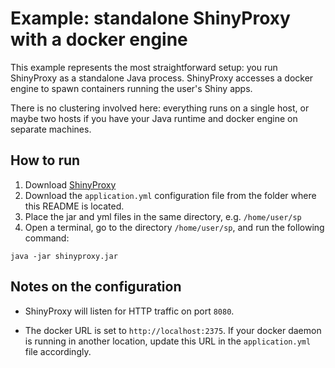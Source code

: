 # Example: standalone ShinyProxy with a docker engine

This example represents the most straightforward setup: you run ShinyProxy as a standalone Java process. ShinyProxy accesses a docker engine to spawn containers running the user's Shiny apps.

There is no clustering involved here: everything runs on a single host, or maybe two hosts if you have your Java runtime and docker engine on separate machines.

## How to run

1. Download [ShinyProxy](https://www.shinyproxy.io/downloads "ShinyProxy website")
2. Download the `application.yml` configuration file from the folder where this README is located.
3. Place the jar and yml files in the same directory, e.g. `/home/user/sp`
4. Open a terminal, go to the directory `/home/user/sp`, and run the following command:

`java -jar shinyproxy.jar`

## Notes on the configuration

*	ShinyProxy will listen for HTTP traffic on port `8080`.

*	The docker URL is set to `http://localhost:2375`. If your docker daemon is running in another location, update this URL in the `application.yml` file accordingly.